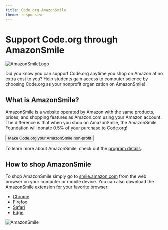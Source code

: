 ```yaml
---
title: Code.org AmazonSmile
theme: responsive
---
```


# Support Code.org through AmazonSmile

![AmazonSmileLogo](/images/fit-300/donate/amazonsmile_logo.png)

Did you know you can support Code.org anytime you shop on Amazon at no extra cost to you? Help students gain access to computer science by choosing Code.org as your nonprofit organization on AmazonSmile!

## What is AmazonSmile?
AmazonSmile is a website operated by Amazon with the same products, prices, and shopping features as Amazon.com using your Amazon account. The difference is that when you shop on AmazonSmile, the AmazonSmile Foundation will donate 0.5% of your purchase to Code.org!

[<button>Make Code.org your AmazonSmile non-profit</button>](http://smile.amazon.com/ch/46-0858543)

To learn more about AmazonSmile, check out the [program details](http://smile.amazon.com/gp/chpf/pd/ref=smi_se_saas_lpd_spd).

## How to shop AmazonSmile
To shop AmazonSmile simply go to [smile.amazon.com](http://smile.amazon.com) from the web browser on your computer or mobile device. You can also download the AmazonSmile extension for your favorite browser:

- [Chrome](https://chrome.google.com/webstore/detail/smile-always/jgpmhnmjbhgkhpbgelalfpplebgfjmbf?hl=en)
- [Firefox](https://addons.mozilla.org/en-US/firefox/addon/amazonsmileredirector/)
- [Safari](https://github.com/bosmacs/KeepOnSmiling/releases)
- [Edge](https://www.windowscentral.com/official-amazon-assistant-extension-now-available-microsoft-edge)

![AmazonSmile](/images/fit-600/donate/amazonsmile.png)

